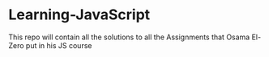 # Learning-JavaScript
This repo will contain all the solutions to all the Assignments that Osama El-Zero put in his JS course
